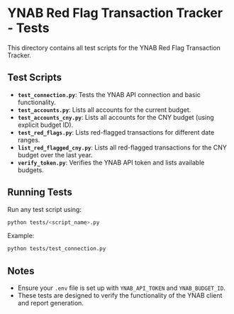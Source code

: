 # YNAB Red Flag Transaction Tracker - Tests

This directory contains all test scripts for the YNAB Red Flag Transaction Tracker.

## Test Scripts

- **`test_connection.py`**: Tests the YNAB API connection and basic functionality.
- **`test_accounts.py`**: Lists all accounts for the current budget.
- **`test_accounts_cny.py`**: Lists all accounts for the CNY budget (using explicit budget ID).
- **`test_red_flags.py`**: Lists red-flagged transactions for different date ranges.
- **`list_red_flagged_cny.py`**: Lists all red-flagged transactions for the CNY budget over the last year.
- **`verify_token.py`**: Verifies the YNAB API token and lists available budgets.

## Running Tests

Run any test script using:
```bash
python tests/<script_name>.py
```

Example:
```bash
python tests/test_connection.py
```

## Notes

- Ensure your `.env` file is set up with `YNAB_API_TOKEN` and `YNAB_BUDGET_ID`.
- These tests are designed to verify the functionality of the YNAB client and report generation. 